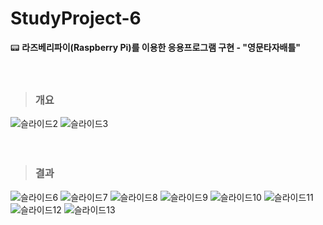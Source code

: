 # StudyProject-6
📟 <strong>라즈베리파이(Raspberry Pi)를 이용한 응용프로그램 구현 - "영문타자배틀"</strong><br><br><br>

> ### 개요
![슬라이드2](https://user-images.githubusercontent.com/76520025/116525523-912c3b80-a913-11eb-9ec8-911e1ecbef71.JPG)
![슬라이드3](https://user-images.githubusercontent.com/76520025/116525526-91c4d200-a913-11eb-9d7f-4156c090a0cc.JPG)
<br/><br/><br/>

> ### 결과
![슬라이드6](https://user-images.githubusercontent.com/76520025/116525527-925d6880-a913-11eb-9358-3074e6390a3b.JPG)
![슬라이드7](https://user-images.githubusercontent.com/76520025/116525528-925d6880-a913-11eb-83e5-bfef05b51c7f.JPG)
![슬라이드8](https://user-images.githubusercontent.com/76520025/116525530-92f5ff00-a913-11eb-97ca-61f90e95bd17.JPG)
![슬라이드9](https://user-images.githubusercontent.com/76520025/116525532-938e9580-a913-11eb-966a-e881501cc87d.JPG)
![슬라이드10](https://user-images.githubusercontent.com/76520025/116525533-938e9580-a913-11eb-8f3d-af7f12ff126a.JPG)
![슬라이드11](https://user-images.githubusercontent.com/76520025/116525534-94272c00-a913-11eb-979f-14e77c6d26ce.JPG)
![슬라이드12](https://user-images.githubusercontent.com/76520025/116525536-94272c00-a913-11eb-8eb0-0aff0f423618.JPG)
![슬라이드13](https://user-images.githubusercontent.com/76520025/116525542-94bfc280-a913-11eb-8e32-37d7b9d6dd56.JPG)
